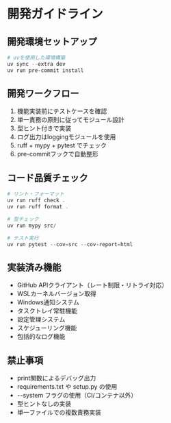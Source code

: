 # 開発ガイドライン

## 開発環境セットアップ
```powershell
# uvを使用した環境構築
uv sync --extra dev
uv run pre-commit install
```

## 開発ワークフロー
1. 機能実装前にテストケースを確認
2. 単一責務の原則に従ってモジュール設計
3. 型ヒント付きで実装
4. ログ出力はloggingモジュールを使用
5. ruff + mypy + pytest でチェック
6. pre-commitフックで自動整形

## コード品質チェック
```powershell
# リント・フォーマット
uv run ruff check .
uv run ruff format .

# 型チェック
uv run mypy src/

# テスト実行
uv run pytest --cov=src --cov-report=html
```

## 実装済み機能
- GitHub APIクライアント（レート制限・リトライ対応）
- WSLカーネルバージョン取得
- Windows通知システム
- タスクトレイ常駐機能
- 設定管理システム
- スケジューリング機能
- 包括的なログ機能

## 禁止事項
- print関数によるデバッグ出力
- requirements.txt や setup.py の使用
- --system フラグの使用（CI/コンテナ以外）
- 型ヒントなしの実装
- 単一ファイルでの複数責務実装